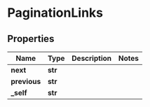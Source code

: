 # PaginationLinks

## Properties
| Name | Type | Description | Notes |
| ------------ | ------------- | ------------- | ------------- |
| **next** | **str** |  |  |
| **previous** | **str** |  |  |
| **_self** | **str** |  |  |


